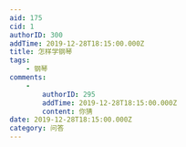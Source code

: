 ```yaml
---
aid: 175
cid: 1
authorID: 300
addTime: 2019-12-28T18:15:00.000Z
title: 怎样学钢琴
tags:
    - 钢琴
comments:
    -
        authorID: 295
        addTime: 2019-12-28T18:15:00.000Z
        content: 你猜
date: 2019-12-28T18:15:00.000Z
category: 问答
---
```




